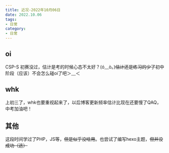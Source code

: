 ```yaml
---
title: 近况-2022年10月06日
date: 2022.10.06
tags:
- 日常
category:
- 日常
---
```

## oi
CSP-S 初赛没过，估计是考的时候心态不太好？(ó﹏ò｡)~~估计还是练习的少了~~初中阶段（应该）不会怎么碰oi了吧＞﹏＜
## whk
上初三了，whk也要重视起来了，以后博客更新频率估计比现在还要慢了QAQ，中考加油吧！
## 其他
这段时间学过了PHP，JS等，~~但是似乎没啥用~~。也尝试了编写hexo主题，~~但并没成功（逃）~~